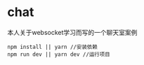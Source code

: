 # chat

本人关于websocket学习而写的一个聊天室案例

```
npm install || yarn //安装依赖
npm run dev || yarn dev //运行项目
```